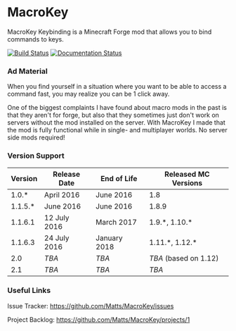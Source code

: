 # MacroKey
MacroKey Keybinding is a Minecraft Forge mod that allows you to bind commands to keys.

[![Build Status](https://ci.mattsmeets.com/buildStatus/icon?job=MacroKey)](https://ci.mattsmeets.com/job/MacroKey/)
[![Documentation Status](https://readthedocs.org/projects/macrokey/badge/?version=latest)](http://macrokey.readthedocs.io/en/latest/?badge=latest)

### Ad Material
When you find yourself in a situation where you want to be able to access a command fast, you may realize you can be 1 click away.

One of the biggest complaints I have found about macro mods in the past is that they aren't for forge, but also that they sometimes just don't work on servers without the mod installed on the server. With MacroKey I made that the mod is fully functional while in single- and multiplayer worlds. No server side mods required!

### Version Support
|   Version   |   Release Date   |   End of Life   |  Released MC Versions |
|-------------|------------------|-----------------|-----------------------|
| 1.0.*       | April 2016       | June 2016       | 1.8                   |
| 1.1.5.*     | June 2016        | June 2016       | 1.8.9                 |
| 1.1.6.1     | 12 July 2016     | March 2017      | 1.9.\*, 1.10.\*       |
| 1.1.6.3     | 24 July 2016     | January 2018    | 1.11.\*, 1.12.\*      |
| 2.0         | *TBA*            | *TBA*           | *TBA* (based on 1.12) |
| 2.1         | *TBA*            | *TBA*           | *TBA*                 |

### Useful Links
Issue Tracker: https://github.com/Matts/MacroKey/issues

Project Backlog: https://github.com/Matts/MacroKey/projects/1
